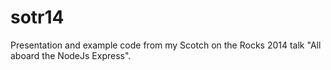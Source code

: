 sotr14
======

Presentation and example code from my Scotch on the Rocks 2014 talk "All aboard the NodeJs Express".
